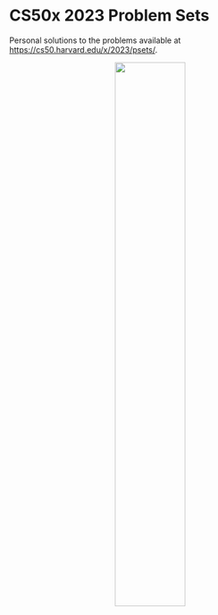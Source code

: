 # CS50x 2023 Problem Sets
Personal solutions to the problems available at https://cs50.harvard.edu/x/2023/psets/.

<p align="center">
  <img src="https://github.com/gustavoconforti/wazuh-honeypot/assets/56703129/d30da931-de3a-44dd-93d5-cfa2c63f6331" style="width:50%;">
</p>

